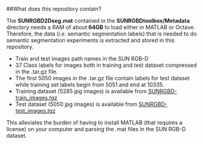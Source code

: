 ##What does this repository contain?

The **SUNRGBD2Dseg.mat** contained in the **SUNRGBDtoolbox/Metadata** directory needs a RAM of about **64GB** to load either in MATLAB or Octave. Therefore, the data (*i.e.* semantic segmentation labels) that is needed to do semantic segmentation experiments is extracted and stored in this repository.

- Train and test images path names in the SUN RGB-D
- 37 Class labels for images both in training and test dataset compressed in the .tar.gz file.
- The first 5050 images in the .tar.gz file contain labels for test dataset while training set labels begin from 5051 and end at 10335.
- Training dataset (5285 jpg images) is available from [SUNRGBD-train_images.tgz](http://www.doc.ic.ac.uk/~ahanda/SUNRGBD-train_images.tgz)
- Test dataset (5050 jpg images) is available from [SUNRGBD-test_images.tgz](http://www.doc.ic.ac.uk/~ahanda/SUNRGBD-test_images.tgz)


This alleviates the burden of having to install MATLAB (that requires a license) on your computer and parsing the .mat files in the SUN RGB-D dataset.
